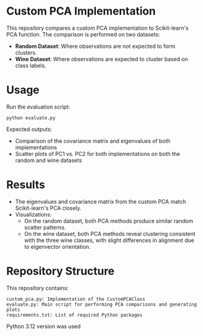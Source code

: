 # Custom PCA Implementation

This repository compares a custom PCA implementation to Scikit-learn's PCA function. 
The comparison is performed on two datasets:

- __Random Dataset__: Where observations are not expected to form clusters.
- __Wine Dataset__: Where observations are expected to cluster based on class labels.

# Usage

Run the evaluation script:

    python evaluate.py

Expected outputs:
- Comparison of the covariance matrix and eigenvalues of both implementations
- Scatter plots of PC1 vs. PC2 for both implementations on both the random and wine datasets

# Results

- The eigenvalues and covariance matrix from the custom PCA match Scikit-learn's PCA closely.
- Visualizations:
  - On the random dataset, both PCA methods produce similar random scatter patterns.
  - On the wine dataset, both PCA methods reveal clustering consistent with the three wine classes, 
    with slight differences in alignment due to eigenvector orientation.

# Repository Structure

This repository contains:

    custom_pca.py: Implementation of the CustomPCAClass
    evaluate.py: Main script for performing PCA comparisons and generating plots
    requirements.txt: List of required Python packages

Python 3.12 version was used

